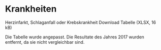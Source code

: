 # Krankheiten

Herzinfarkt, Schlaganfall oder Krebskrankheit
 Download Tabelle
(XLSX, 16 kB)

Die Tabelle wurde angepasst. Die Resultate des Jahres 2017 wurden entfernt, da sie nicht vergleichbar sind.
